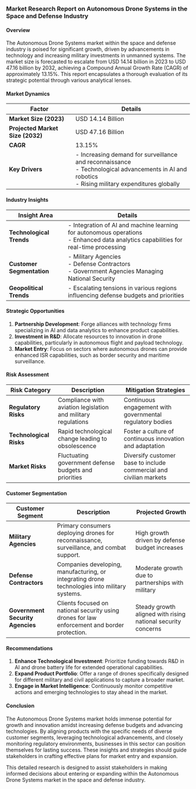 ### Market Research Report on Autonomous Drone Systems in the Space and Defense Industry

#### Overview
The Autonomous Drone Systems market within the space and defense industry is poised for significant growth, driven by advancements in technology and increasing military investments in unmanned systems. The market size is forecasted to escalate from USD 14.14 billion in 2023 to USD 47.16 billion by 2032, achieving a Compound Annual Growth Rate (CAGR) of approximately 13.15%. This report encapsulates a thorough evaluation of its strategic potential through various analytical lenses.

#### Market Dynamics

| **Factor**                    | **Details**                                                    |
|-------------------------------|---------------------------------------------------------------|
| **Market Size (2023)**        | USD 14.14 Billion                                             |
| **Projected Market Size (2032)**| USD 47.16 Billion                                           |
| **CAGR**                      | 13.15%                                                       |
| **Key Drivers**               | - Increasing demand for surveillance and reconnaissance <br> - Technological advancements in AI and robotics <br> - Rising military expenditures globally |

#### Industry Insights

| **Insight Area**             | **Details**                                                   |
|-------------------------------|---------------------------------------------------------------|
| **Technological Trends**     | - Integration of AI and machine learning for autonomous operations <br> - Enhanced data analytics capabilities for real-time processing |
| **Customer Segmentation**      | - Military Agencies <br> - Defense Contractors <br> - Government Agencies Managing National Security |
| **Geopolitical Trends**      | - Escalating tensions in various regions influencing defense budgets and priorities |

#### Strategic Opportunities

1. **Partnership Development**: Forge alliances with technology firms specializing in AI and data analytics to enhance product capabilities.
2. **Investment in R&D**: Allocate resources to innovation in drone capabilities, particularly in autonomous flight and payload technology.
3. **Market Entry**: Focus on sectors where autonomous drones can provide enhanced ISR capabilities, such as border security and maritime surveillance.

#### Risk Assessment

| **Risk Category**            | **Description**                                               | **Mitigation Strategies**                                    |
|-------------------------------|---------------------------------------------------------------|-------------------------------------------------------------|
| **Regulatory Risks**         | Compliance with aviation legislation and military regulations | Continuous engagement with governmental regulatory bodies    |
| **Technological Risks**      | Rapid technological change leading to obsolescence           | Foster a culture of continuous innovation and adaptation     |
| **Market Risks**             | Fluctuating government defense budgets and priorities        | Diversify customer base to include commercial and civilian markets |

#### Customer Segmentation

| **Customer Segment**          | **Description**                                             | **Projected Growth**                                       |
|-------------------------------|-----------------------------------------------------------|----------------------------------------------------------|
| **Military Agencies**         | Primary consumers deploying drones for reconnaissance, surveillance, and combat support.  | High growth driven by defense budget increases          |
| **Defense Contractors**       | Companies developing, manufacturing, or integrating drone technologies into military systems. | Moderate growth due to partnerships with military       |
| **Government Security Agencies** | Clients focused on national security using drones for law enforcement and border protection. | Steady growth aligned with rising national security concerns |

#### Recommendations

1. **Enhance Technological Investment**: Prioritize funding towards R&D in AI and drone battery life for extended operational capabilities.
2. **Expand Product Portfolio**: Offer a range of drones specifically designed for different military and civil applications to capture a broader market.
3. **Engage in Market Intelligence**: Continuously monitor competitive actions and emerging technologies to stay ahead in the market.

#### Conclusion
The Autonomous Drone Systems market holds immense potential for growth and innovation amidst increasing defense budgets and advancing technologies. By aligning products with the specific needs of diverse customer segments, leveraging technological advancements, and closely monitoring regulatory environments, businesses in this sector can position themselves for lasting success. These insights and strategies should guide stakeholders in crafting effective plans for market entry and expansion.

This detailed research is designed to assist stakeholders in making informed decisions about entering or expanding within the Autonomous Drone Systems market in the space and defense industry.
